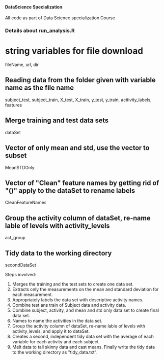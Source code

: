 #### DataScience Specialization  ####
All code as part of Data Science specialization Course

### Details about run_analysis.R

# string variables for file download
fileName, url, dir

## Reading data from the folder given with variable name as the file name
subject_test, subject_train, X_test, X_train, y_test, y_train, acitivity_labels, features

## Merge training and test data sets
dataSet

## Vector of only mean and std, use the vector to subset
MeanSTDOnly

## Vector of "Clean" feature names by getting rid of "()" apply to the dataSet to rename labels
CleanFeatureNames

## Group the activity column of dataSet, re-name lable of levels with activity_levels
act_group

## Tidy data to the working directory
secondDataSet



Steps involved:
 1. Merges the training and the test sets to create one data set.
 2. Extracts only the measurements on the mean and standard deviation for each measurement. 
 3. Appropriately labels the data set with descriptive activity names.
 4. Combine test ans train of Subject data and activity data.
 5. Combine subject, activity, and mean and std only data set to create final data set.
 6. Names to name the activities in the data set.
 7. Group the activity column of dataSet, re-name lable of levels with activity_levels, and apply it to dataSet.
 8. Creates a second, independent tidy data set with the average of each variable for each activity and each subject. 
 9. Melt data to tall skinny data and cast means. Finally write the tidy data to the working directory as "tidy_data.txt".
